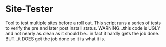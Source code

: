 # Site-Tester
Tool to test multiple sites before a roll out.
This script runs a series of tests to verify the pre and later post install status.
WARNING...this code is UGLY and not nearly as clean as it should be...in fact it hardly gets the job done. BUT...it DOES get the job done so it is what it is.
